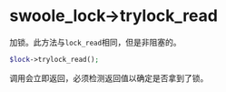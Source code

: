 # swoole_lock->trylock_read

加锁。此方法与`lock_read`相同，但是非阻塞的。
```php
$lock->trylock_read();
```
调用会立即返回，必须检测返回值以确定是否拿到了锁。
